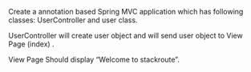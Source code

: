 Create a annotation based Spring MVC application which has following classes: UserController and user class.

UserController will create user object and will send user object to View Page (index) .

View Page Should display “Welcome <user> to stackroute”.